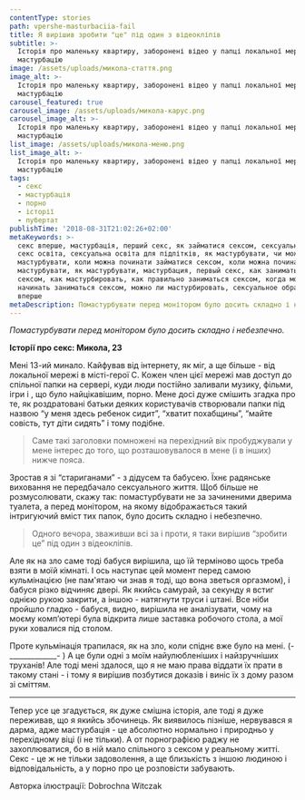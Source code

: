 ```yaml
---
contentType: stories
path: vpershe-masturbaciia-fail
title: Я вирішив зробити "це" під один з відеокліпів
subtitle: >-
  Історія про маленьку квартиру, заборонені відео у папці локальної мережі і
  мастурбацію
image: /assets/uploads/микола-стаття.png
image_alt: >-
  Історія про маленьку квартиру, заборонені відео у папці локальної мережі і
  мастурбацію
carousel_featured: true
carousel_image: /assets/uploads/микола-карус.png
carousel_image_alt: >-
  Історія про маленьку квартиру, заборонені відео у папці локальної мережі і
  мастурбацію
list_image: /assets/uploads/микола-меню.png
list_image_alt: >-
  Історія про маленьку квартиру, заборонені відео у папці локальної мережі і
  мастурбацію
tags:
  - секс
  - мастурбація
  - порно
  - історії
  - пубертат
publishTime: '2018-08-31T21:02:26+02:00'
metaKeywords: >-
  секс вперше, мастурбація, перший секс, як займатися сексом, сексуальна освіта,
  секс освіта, сексуальна освіта для підлітків, як мастурбувати, чи можна
  мастурбувати, коли можна починати займатися сексом, коли можна починати
  мастурбувати, як мастурбувати, мастурбация, первый секс, как заниматься
  сексом, как мастурбировать, как правильно заниматься сексом, когда можна
  начинать заниматься сексом, можно ли мастурбировать, сексуальное образование,
  вперше
metaDescription: Помастурбувати перед монітором було досить складно і небезпечно.
---
```

_Помастурбувати перед монітором було досить складно і небезпечно._

**Історії про секс: Микола, 23**

Мені 13-ий минало. Кайфував від інтернету,  як міг, а ще більше - від локальної мережі в місті-герої С. Кожен член цієї мережі мав доступ до спільної папки на сервері, куди люди постійно заливали музику, фільми, ігри і , що було найцікавішим, порно. Мене досі дуже смішить згадка про те, як роздратовані батьки деяких користувачів створювали папки під назвою “у меня здесь ребенок сидит”, “хватит похабщины”, “майте совість, тут діти сидять” і тому подібне. 

> Саме такі заголовки помножені на перехідний вік пробуджували у мене інтерес до того, що розташовувалося в мене (і в інших) нижче пояса.

Зростав я зі “стариганами” - з дідусем та бабусею. Їхнє радянське виховання не передбачало сексуального життя. Щоб більше не розмусолювати, скажу так: помастурбувати не за зачиненими дверима туалета, а перед монітором, на якому відображається такий інтригуючий вміст тих папок, було досить складно і небезпечно.

> Одного вечора, зваживши всі за і проти, я таки вирішив “зробити це” під один з відеокліпів. 

Але як на зло саме тоді бабуся вирішила, що їй терміново щось треба взяти в моїй кімнаті. І ось наступає цей момент перед самою кульмінацією (не пам'ятаю чи знав я тоді, що вона зветься оргазмом), і бабуся різко відчиняє двері. Як якийсь самурай, за секунду я встиг однією рукою закрити, а іншою - натягнути труси і штані. Все ніби пройшло гладко - бабуся, видно, вирішила не аналізувати, чому на моєму комп’ютері була відкрита лише заставка робочого стола, а мої руки ховалися під столом. 

Проте кульмінація трапилася, як на зло, коли спіднє вже було на мені.  (-\_\_\_\_\_\_\_\_\_\_\_\__- ) А це були одні з моїм найулюбленіших і найзручніших труханів! Але тоді мені здалося, що я не маю права віддати їх прати в такому стані - і тому я вирішив позбутися доказів і виніс їх з дому разом зі сміттям. 

- - -

Тепер усе це згадується, як дуже смішна історія, але тоді я дуже переживав, що я якийсь збочинець. Як виявилось пізніше, нервувався я дарма, адже мастурбація - це абсолютно нормально і природньо у перехідному віці (і не тільки). А от порнографією раджу не захоплюватися, бо в ній мало спільного з сексом у реальному житті. Секс - це ж не тільки задоволення, а ще близькість з іншою людиною і відповідальність, а у порно про це розповісти забувають.

Авторка ілюстрації: Dobrochna Witczak
